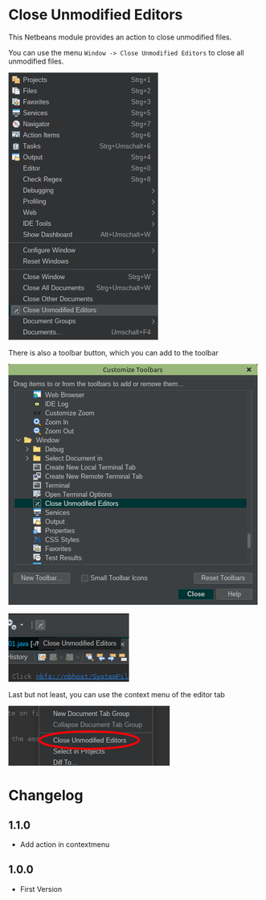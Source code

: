 # Close Unmodified Editors

This Netbeans module provides an action to close unmodified files.

You can use the menu `Window -> Close Unmodified Editors` to close all unmodified files.

![Close Unmodified Editors Menu](doc/close-menu.png)

There is also a toolbar button, which you can add to the toolbar

![Add Close Unmodified Editors Toolbar](doc/close-add-toolbar.png)

![Close Unmodified Editors Toolbar](doc/close-toolbar.png)

Last but not least, you can use the context menu of the editor tab

![Close Unmodified Editor Context Menu](doc/close-contextmenu.png)

# Changelog

## 1.1.0

- Add action in contextmenu

## 1.0.0

- First Version